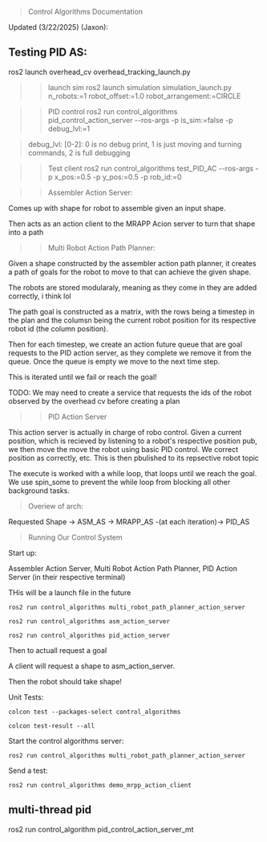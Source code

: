 > Control Algorithms Documentation

Updated (3/22/2025) (Jaxon):

## Testing PID AS:


ros2 launch overhead_cv overhead_tracking_launch.py

>> launch sim
ros2 launch simulation simulation_launch.py n_robots:=1 robot_offset:=1.0 robot_arrangement:=CIRCLE

>> PID control
ros2 run control_algorithms pid_control_action_server --ros-args -p is_sim:=false -p debug_lvl:=1 

> debug_lvl: [0-2]: 0 is no debug print, 1 is just moving and turning commands, 2 is full debugging 


>> Test client 
ros2 run control_algorithms test_PID_AC --ros-args -p x_pos:=0.5 -p y_pos:=0.5 -p rob_id:=0 


>> Assembler Action Server:

Comes up with shape for robot to assemble given an input shape. 

Then acts as an action client to the MRAPP Acion server to turn that shape into a path

>> Multi Robot Action Path Planner:

Given a shape constructed by the assembler action path planner, it creates a path of goals for the robot to move to that can achieve the given shape.

The robots are stored modularaly, meaning as they come in they are added correctly, i think lol

The path goal is constructed as a matrix, with the rows being a timestep in the plan and the columsn being the current robot position for its respective robot id (the column position).

Then for each timestep, we create an action future queue that are goal requests to the PID action server, as they complete we remove it from the queue. Once the queue is empty we move to the next time step. 

This is iterated until we fail or reach the goal!

TODO: We may need to create a service that requests the ids of the robot observed by the overhead cv before creating a plan 

>> PID Action Server

This action server is actually in charge of robo control. Given a current position, which is recieved by listening to a robot's respective position pub, we then move the move the robot using basic PID control. We correct position as correctly, etc. This is then pbulished to its repsective robot topic

The execute is worked with a while loop, that loops until we reach the goal. We use spin_some to prevent the while loop from blocking all other background tasks.


> Overiew of arch:

Requested Shape -> ASM_AS -> MRAPP_AS -(at each iteration)-> PID_AS


> Running Our Control System

Start up: 

Assembler Action Server, Multi Robot Action Path Planner, PID Action Server (in their respective terminal)

THis will be a launch file in the future

```
ros2 run control_algorithms multi_robot_path_planner_action_server

ros2 run control_algorithms asm_action_server

ros2 run control_algorithms pid_action_server
```

Then to actuall request a goal

A client will request a shape to asm_action_server. 

Then the robot should take shape!



Unit Tests: 
```
colcon test --packages-select control_algorithms

colcon test-result --all
```




Start the control algorithms server:

```
ros2 run control_algorithms multi_robot_path_planner_action_server
```

Send a test:

```
ros2 run control_algorithms demo_mrpp_action_client
```


## multi-thread pid 

ros2 run control_algorithm pid_control_action_server_mt

